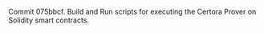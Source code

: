 Commit 075bbcf.                    Build and Run scripts for executing the Certora Prover on Solidity smart contracts.